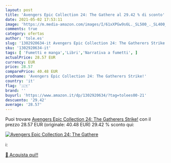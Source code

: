 ```yaml
---
layout: post
title: 'Avengers Epic Collection 24: The Gathere al 29.42 % di sconto'
date: 2021-05-02 17:53:11
image: 'https://m.media-amazon.com/images/I/61xXPGw9s6L._SL500_._SL400_.jpg'
comments: true
category: ofertas
author: 'tole.es'
slug: '1302920634-it Avengers Epic Collection 24: The Gatherers Strike!'
sku: '1302920634-it'
tags: [ 'Fumetti e manga','Libri','Narrativa a fumetti', ]
actualPrice: 28.57 EUR
currency: EUR
price: 28.57
comparePrice: 40.48 EUR
prodname: 'Avengers Epic Collection 24: The Gatherers Strike!'
country: 'it'
flag: '🇮🇹'
brand: ''
buyurl: 'https://www.amazon.it/dp/1302920634/?tag=tolees00-21'
descuento: '29.42'
average: '28.57'
---
```


Puoi trovare [Avengers Epic Collection 24: The Gatherers Strike!](https://www.amazon.it/dp/1302920634/?tag=tolees00-21) con il prezzo 28.57 EUR (originale: 40.48 EUR) 29.42 % sconto qui:

[![Avengers Epic Collection 24: The Gathere](https://m.media-amazon.com/images/I/61xXPGw9s6L._SL500_._SL400_.jpg)](https://www.amazon.it/dp/1302920634/?tag=tolees00-21)

ℹ️:


[🛒 Acquista qui!!](https://www.amazon.it/dp/1302920634/?tag=tolees00-21)
